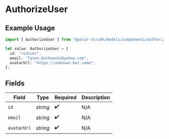 # AuthorizeUser

## Example Usage

```typescript
import { AuthorizeUser } from "@polar-sh/sdk/models/components/authorizeuser.js";

let value: AuthorizeUser = {
  id: "<value>",
  email: "Tyson.Gutkowski@yahoo.com",
  avatarUrl: "https://unknown-bar.name",
};
```

## Fields

| Field              | Type               | Required           | Description        |
| ------------------ | ------------------ | ------------------ | ------------------ |
| `id`               | *string*           | :heavy_check_mark: | N/A                |
| `email`            | *string*           | :heavy_check_mark: | N/A                |
| `avatarUrl`        | *string*           | :heavy_check_mark: | N/A                |